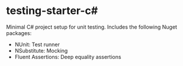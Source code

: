 # testing-starter-c#
Minimal C# project setup for unit testing. Includes the following Nuget packages:

- NUnit: Test runner
- NSubstitute: Mocking
- Fluent Assertions: Deep equality assertions

